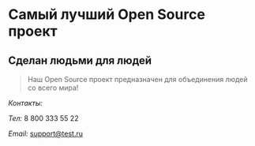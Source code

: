 # Самый лучший Open Source проект

## Сделан людьми для людей

> Наш Open Source проект предназначен для объединения людей со всего мира!

_Контакты:_

_Тел:_ 8 800 333 55 22

_Email:_ support@test.ru
